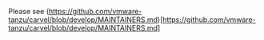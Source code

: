 Please see
(https://github.com/vmware-tanzu/carvel/blob/develop/MAINTAINERS.md)[https://github.com/vmware-tanzu/carvel/blob/develop/MAINTAINERS.md]
